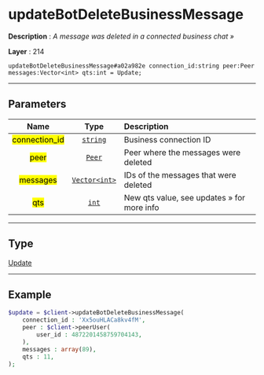 # updateBotDeleteBusinessMessage

**Description** : *A message was deleted in a connected business chat &raquo;*

**Layer** : 214

```tl
updateBotDeleteBusinessMessage#a02a982e connection_id:string peer:Peer messages:Vector<int> qts:int = Update;
```

---

## Parameters

| Name | Type | Description |
| :---: | :---: | :--- |
| <mark>connection_id</mark> | [`string`](type/string) | Business connection ID |
| <mark>peer</mark> | [`Peer`](type/Peer) | Peer where the messages were deleted |
| <mark>messages</mark> | [`Vector<int>`](type/int) | IDs of the messages that were deleted |
| <mark>qts</mark> | [`int`](type/int) | New qts value, see updates » for more info |

---

## Type

[Update](type/Update)

---

## Example

```php
$update = $client->updateBotDeleteBusinessMessage(
	connection_id : 'Xx5ouHLACa8kv4fM',
	peer : $client->peerUser(
		user_id : 4872201458759704143,
	),
	messages : array(89),
	qts : 11,
);
```